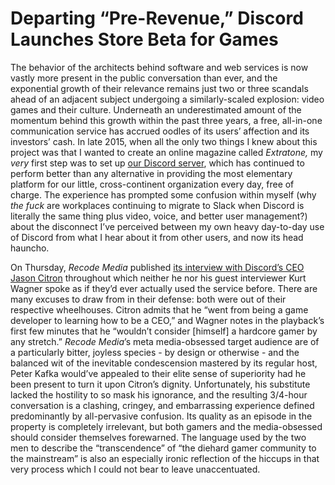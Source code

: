 # Departing “Pre-Revenue,” Discord Launches Store Beta for Games
The behavior of the architects behind software and web services is now vastly more present in the public conversation than ever, and the exponential growth of their relevance remains just two or three scandals ahead of an adjacent subject undergoing a similarly-scaled explosion: video games and their culture. Underneath an underestimated amount of the momentum behind this growth within the past three years, a free, all-in-one communication service has accrued oodles of its users’ affection and its investors’ cash. In late 2015, when all the only two things I knew about this project was that I wanted to create an online magazine called *Extratone,* my *very* first step was to set up [our Discord server](http://bit.ly/holeguest), which has continued to perform better than any alternative in providing the most elementary platform for our little, cross-continent organization every day, free of charge. The experience has prompted some confusion within myself (why *the fuck* are workplaces continuing to migrate to Slack when Discord is literally the same thing plus video, voice, and better user management?) about the disconnect I’ve perceived between my own heavy day-to-day use of Discord from what I hear about it from other users, and now its head hauncho.

On Thursday, *Recode Media* published [its interview with Discord’s CEO Jason Citron](https://www.recode.net/2018/8/9/17665350/discord-jason-citron-games-store-pc-fortnite-valve-steam-kurt-wagner-recode-media-podcast) throughout which neither he nor his guest interviewer Kurt Wagner spoke as if they’d ever actually used the service before. There are many excuses to draw from in their defense: both were out of their respective wheelhouses. Citron admits that he “went from being a game developer to learning how to be a CEO,” and Wagner notes in the playback’s first few minutes that he “wouldn’t consider [himself] a hardcore gamer by any stretch.” *Recode Media*’s meta media-obsessed target audience are of a particularly bitter, joyless species - by design or otherwise - and the balanced wit of the inevitable condescension mastered by its regular host, Peter Kafka would’ve appealed to their elite sense of superiority had he been present to turn it upon Citron’s dignity. Unfortunately, his substitute lacked the hostility to so mask his ignorance, and the resulting 3/4-hour conversation is a clashing, cringey, and embarrassing experience defined predominantly by all-pervasive confusion. Its quality as an episode in the property is completely irrelevant, but both gamers and the media-obsessed should consider themselves forewarned. The language used by the two men to describe the “transcendence” of “the diehard gamer community to the mainstream” is also an especially ironic reflection of the hiccups in that very process which I could not bear to leave unaccentuated. 






